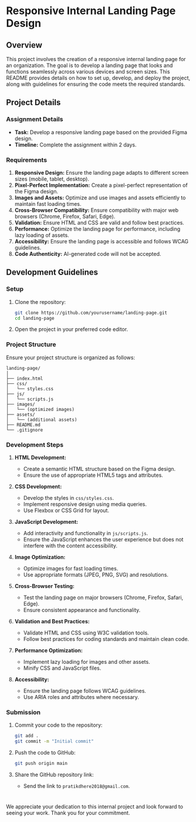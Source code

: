 # Responsive Internal Landing Page Design

## Overview

This project involves the creation of a responsive internal landing page for an organization. The goal is to develop a landing page that looks and functions seamlessly across various devices and screen sizes. This README provides details on how to set up, develop, and deploy the project, along with guidelines for ensuring the code meets the required standards.

## Project Details

### Assignment Details

- **Task:** Develop a responsive landing page based on the provided Figma design.
- **Timeline:** Complete the assignment within 2 days.

### Requirements

1. **Responsive Design:** Ensure the landing page adapts to different screen sizes (mobile, tablet, desktop).
2. **Pixel-Perfect Implementation:** Create a pixel-perfect representation of the Figma design.
3. **Images and Assets:** Optimize and use images and assets efficiently to maintain fast loading times.
4. **Cross-Browser Compatibility:** Ensure compatibility with major web browsers (Chrome, Firefox, Safari, Edge).
5. **Validation:** Ensure HTML and CSS are valid and follow best practices.
6. **Performance:** Optimize the landing page for performance, including lazy loading of assets.
7. **Accessibility:** Ensure the landing page is accessible and follows WCAG guidelines.
8. **Code Authenticity:** AI-generated code will not be accepted.

## Development Guidelines

### Setup

1. Clone the repository:
   ```bash
   git clone https://github.com/yourusername/landing-page.git
   cd landing-page
   ```

2. Open the project in your preferred code editor.

### Project Structure

Ensure your project structure is organized as follows:

```
landing-page/
│
├── index.html
├── css/
│   └── styles.css
├── js/
│   └── scripts.js
├── images/
│   └── (optimized images)
├── assets/
│   └── (additional assets)
├── README.md
└── .gitignore
```

### Development Steps

1. **HTML Development:**
   - Create a semantic HTML structure based on the Figma design.
   - Ensure the use of appropriate HTML5 tags and attributes.

2. **CSS Development:**
   - Develop the styles in `css/styles.css`.
   - Implement responsive design using media queries.
   - Use Flexbox or CSS Grid for layout.

3. **JavaScript Development:**
   - Add interactivity and functionality in `js/scripts.js`.
   - Ensure the JavaScript enhances the user experience but does not interfere with the content accessibility.

4. **Image Optimization:**
   - Optimize images for fast loading times.
   - Use appropriate formats (JPEG, PNG, SVG) and resolutions.

5. **Cross-Browser Testing:**
   - Test the landing page on major browsers (Chrome, Firefox, Safari, Edge).
   - Ensure consistent appearance and functionality.

6. **Validation and Best Practices:**
   - Validate HTML and CSS using W3C validation tools.
   - Follow best practices for coding standards and maintain clean code.

7. **Performance Optimization:**
   - Implement lazy loading for images and other assets.
   - Minify CSS and JavaScript files.

8. **Accessibility:**
   - Ensure the landing page follows WCAG guidelines.
   - Use ARIA roles and attributes where necessary.

### Submission

1. Commit your code to the repository:
   ```bash
   git add .
   git commit -m "Initial commit"
   ```

2. Push the code to GitHub:
   ```bash
   git push origin main
   ```

3. Share the GitHub repository link:
   - Send the link to `pratikdhere2018@gmail.com`.

#

We appreciate your dedication to this internal project and look forward to seeing your work. Thank you for your commitment.

